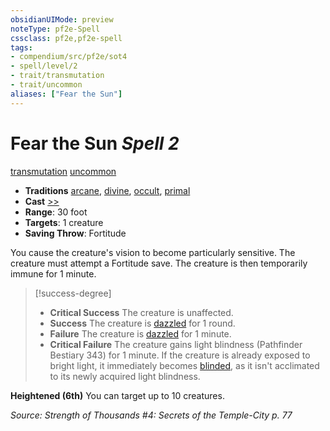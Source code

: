 ```yaml
---
obsidianUIMode: preview
noteType: pf2e-Spell
cssclass: pf2e,pf2e-spell
tags:
- compendium/src/pf2e/sot4
- spell/level/2
- trait/transmutation
- trait/uncommon
aliases: ["Fear the Sun"]
---
```

# Fear the Sun *Spell 2*   
[transmutation](rules/traits/transmutation.md "Transmutation School Trait")  [uncommon](rules/traits/uncommon.md "Uncommon Rarity Trait")  

- **Traditions** [arcane](rules/traits/arcane.md "Arcane Tradition Trait"), [divine](rules/traits/divine.md "Divine Tradition Trait"), [occult](rules/traits/occult.md "Occult Tradition Trait"), [primal](rules/traits/primal.md "Primal Tradition Trait")
- **Cast** [>>](rules/core-rulebook/chapter-9-playing-the-game.md#Actions "Two-Action") 
- **Range**: 30 foot
- **Targets**: 1 creature
- **Saving Throw**: Fortitude

You cause the creature's vision to become particularly sensitive. The creature must attempt a Fortitude save. The creature is then temporarily immune for 1 minute.

> [!success-degree] 
> - **Critical Success** The creature is unaffected.
> - **Success** The creature is [dazzled](rules/conditions.md#Dazzled) for 1 round.
> - **Failure** The creature is [dazzled](rules/conditions.md#Dazzled) for 1 minute.
> - **Critical Failure** The creature gains light blindness (Pathfinder Bestiary 343) for 1 minute. If the creature is already exposed to bright light, it immediately becomes [blinded](rules/conditions.md#Blinded), as it isn't acclimated to its newly acquired light blindness.

**Heightened (6th)** You can target up to 10 creatures.

*Source: Strength of Thousands #4: Secrets of the Temple-City p. 77*